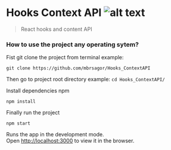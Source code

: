 # Hooks Context API ![alt text](https://res.cloudinary.com/mbrsagor/image/upload/v1595655810/contact_api_hooks_siglbn.png)
> React hooks and content API

### How to use the project any operating sytem?
Fist git clone the project from terminal example:

```git clone https://github.com/mbrsagor/Hooks_ContextAPI```

Then go to project root directory example:
```cd Hooks_ContextAPI/```

Install dependencies npm

```npm install```

Finally run the project

`npm start`

Runs the app in the development mode.<br />
Open [http://localhost:3000](http://localhost:3000) to view it in the browser.
